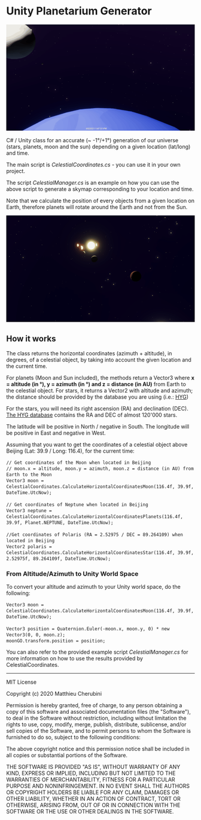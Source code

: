# Unity Planetarium Generator

![Demo 01](/img/demo_01.gif)

C# / Unity class for an accurate (~ -1°/+1°) generation of our universe (stars, planets, moon and the sun) depending on a given location (lat/long) and time.

The main script is *CelestialCoordinates.cs* - you can use it in your own project.

The script *CelestialManager.cs* is an example on how you can use the above script to generate a skymap corresponding to your location and time.

Note that we calculate the position of every objects from a given location on Earth, therefore planets will rotate around the Earth and not from the Sun.

![Demo 02](/img/demo_02.gif)

## How it works

The class returns the horizontal coordinates (azimuth + altitude), in degrees, of a celestial object, by taking into account the given location and the current time.

For planets (Moon and Sun included), the methods return a Vector3 where **x = altitude (in °), y = azimuth (in °) and z = distance (in AU)** from Earth to the celestial object.
For stars, it returns a Vector2 with altitude and azimuth; the distance should be provided by the database you are using (i.e.: [HYG](https://github.com/astronexus/HYG-Database))

For the stars, you will need its right ascension (RA) and declination (DEC). [The HYG database](https://github.com/astronexus/HYG-Database) contains the RA and DEC of almost 120'000 stars.

The latitude will be positive in North / negative in South. The longitude will be positive in East and negative in West.

Assuming that you want to get the coordinates of a celestial object above Beijing (Lat: 39.9 / Long: 116.4), for the current time:


```
// Get coordinates of the Moon when located in Beijing
// moon.x = altitude, moon.y = azimuth, moon.z = distance (in AU) from Earth to the Moon
Vector3 moon = CelestialCoordinates.CalculateHorizontalCoordinatesMoon(116.4f, 39.9f, DateTime.UtcNow);

// Get coordinates of Neptune when located in Beijing
Vector3 neptune = CelestialCoordinates.CalculateHorizontalCoordinatesPlanets(116.4f, 39.9f, Planet.NEPTUNE, DateTime.UtcNow);

//Get coordinates of Polaris (RA = 2.52975 / DEC = 89.264109) when located in Beijing
Vector2 polaris = CelestialCoordinates.CalculateHorizontalCoordinatesStar(116.4f, 39.9f, 2.52975f, 89.264109f, DateTime.UtcNow);

```

### From Altitude/Azimuth to Unity World Space

To convert your altitude and azimuth to your Unity world space, do the following:

```
Vector3 moon = CelestialCoordinates.CalculateHorizontalCoordinatesMoon(116.4f, 39.9f, DateTime.UtcNow);

Vector3 position = Quaternion.Euler(-moon.x, moon.y, 0) * new Vector3(0, 0, moon.z);
moonGO.transform.position = position;
```

You can also refer to the provided example script *CelestialManager.cs* for more information on how to use the results provided by CelestialCoordinates.

---

MIT License

Copyright (c) 2020 Matthieu Cherubini

Permission is hereby granted, free of charge, to any person obtaining a copy of this software and associated documentation files (the "Software"), to deal in the Software without restriction, including without limitation the rights to use, copy, modify, merge, publish, distribute, sublicense, and/or sell copies of the Software, and to permit persons to whom the Software is furnished to do so, subject to the following conditions:

The above copyright notice and this permission notice shall be included in all copies or substantial portions of the Software.

THE SOFTWARE IS PROVIDED "AS IS", WITHOUT WARRANTY OF ANY KIND, EXPRESS OR IMPLIED, INCLUDING BUT NOT LIMITED TO THE WARRANTIES OF MERCHANTABILITY, FITNESS FOR A PARTICULAR PURPOSE AND NONINFRINGEMENT. IN NO EVENT SHALL THE AUTHORS OR COPYRIGHT HOLDERS BE LIABLE FOR ANY CLAIM, DAMAGES OR OTHER LIABILITY, WHETHER IN AN ACTION OF CONTRACT, TORT OR OTHERWISE, ARISING FROM, OUT OF OR IN CONNECTION WITH THE SOFTWARE OR THE USE OR OTHER DEALINGS IN THE SOFTWARE.

